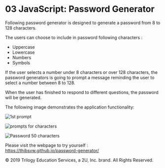 # 03 JavaScript: Password Generator

Following password generator is designed to generate a password from 8 to 128 characters.

The users can choose to include in password following characters :

- Uppercase
- Lowercase 
- Numbers
- Symbols

If the user selects a number under 8 characters or over 128 characters, the password generators is going to prompt a message reminding the user to select a number between 8 to 128.

When the user has finished to respond to different questions, the password will be generated.

The following image demonstrates the application functionality:

![1st prompt](https://user-images.githubusercontent.com/64518932/83324501-310ebe80-a298-11ea-927e-bda33e07b586.JPG)

![prompts for characters](https://user-images.githubusercontent.com/64518932/83324526-5e5b6c80-a298-11ea-9258-178eebe73f3a.jpg)

![Password 50 characters](https://user-images.githubusercontent.com/64518932/83324527-61565d00-a298-11ea-8a6a-c76595d311ab.JPG)



Please visit the webpage to try yourself : https://thibsvw.github.io/password-generator/ 




© 2019 Trilogy Education Services, a 2U, Inc. brand. All Rights Reserved.
